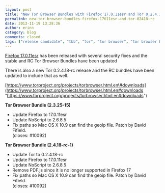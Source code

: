 ```yaml
---
layout: post
title: "New Tor Browser Bundles with Firefox 17.0.11esr and Tor 0.2.4.18-rc"
permalink: new-tor-browser-bundles-firefox-17011esr-and-tor-02418-rc
date: 2013-11-19 13:28:36
author: erinn
category: blog
comments: closed
tags: ["release candidate", "tbb", "tor", "tor browser", "tor browser bundle", "tor releases"]
---
```


[Firefox 17.0.11esr](https://www.mozilla.org/en-US/firefox/17.0.11/releasenotes/) has been released with several security fixes and the stable and RC Tor Browser Bundles have been updated

There is also a new Tor 0.2.4.18-rc release and the RC bundles have been updated to include that as well.

[https://www.torproject.org/projects/torbrowser.html.en\#downloads](https://www.torproject.org/projects/torbrowser.html.en#downloads "https://www.torproject.org/projects/torbrowser.html.en#downloads")

**Tor Browser Bundle (2.3.25-15)**

-   Update Firefox to 17.0.11esr
-   Update NoScript to 2.6.8.5
-   Fix paths so Mac OS X 10.9 can find the geoip file. Patch by David Fifield.  
     (closes: \#10092)

**Tor Browser Bundle (2.4.18-rc-1)**

-   Update Tor to 0.2.4.18-rc
-   Update Firefox to 17.0.11esr
-   Update NoScript to 2.6.8.5
-   Remove PDF.js since it is no longer supported in Firefox 17
-   Fix paths so Mac OS X 10.9 can find the geoip file. Patch by David Fifield.  
     (closes: \#10092)

